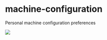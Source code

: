 # machine-configuration
Personal machine configuration preferences

![](http://i.imgur.com/FPxZ8WK.jpg)
